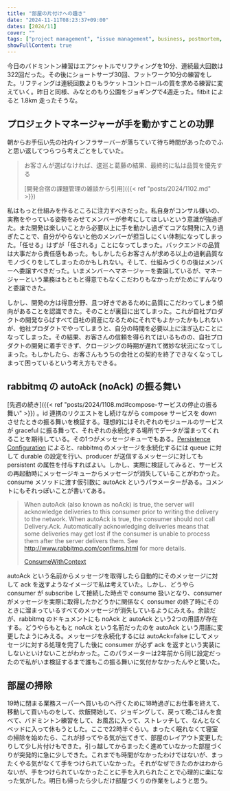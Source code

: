 ```yaml
---
title: "部屋の片付けへの趣き"
date: "2024-11-11T08:23:37+09:00"
dates: [2024/11]
cover: ""
tags: ["project management", "issue management", business, postmortem, rabbitmq, life]
showFullContent: true
---
```


今日のバドミントン練習はエアシャトルでリフティングを10分、連続最大回数は322回だった。その後にショートサーブ30回、フットワーク10分の練習をした。リフティングは連続回数よりもラケットコントロールの質を求める練習に変えていく。昨日と同様、みなとのもり公園をジョギングで4週走った。fitbit によると 1.8km 走ったそうな。

## プロジェクトマネージャーが手を動かすことの功罪

朝からお手伝い先の社内インフラサーバーが落ちていて待ち時間があったのでふと思い返してつらつら考えごとをしていた。

> お客さんが選ばなければ、逡巡と葛藤の結果、最終的に私は品質を優先する
> 
> [開発合宿の課題管理の雑談から引用]({{< ref "posts/2024/1102.md" >}})

私はもっと仕組みを作るところに注力すべきだった。私自身がコンサル嫌いの、実務をやっている姿勢をみせてメンバーが参考にしてほしいという意識が強過ぎた。また開発は楽しいことから必要以上に手を動かし過ぎてコアな開発に入り過ぎたことで、自分がやらないと他のメンバーが担当しにくい体制になってしまった。「任せる」はずが「任される」ことになってしまった。バックエンドの品質は大事だから責任感もあった。もしかしたらお客さんが求める以上の過剰品質なモノづくりをしてしまったのかもしれない。そして、仕組みづくりの後はメンバーへ委譲すべきだった。いまメンバーへマネージャーを委譲しているが、マネージャーという業務はもともと得意でもなくこだわりもなかったがためにすんなりと委譲できた。

しかし、開発の方は得意分野、且つ好きであるために品質にこだわってしまう傾向があることを認識できた。そのことが裏目に出てしまった。これが自社プロダクトの開発ならばすべて自社の資産になるためにそれでもよかったかもしれないが、他社プロダクトでやってしまうと、自分の時間を必要以上に注ぎ込むことになってしまった。その結果、お客さんの信頼を得られてはいるものの、自社プロダクトの開発に着手できず、クロージングの時期が遅れて微妙な状況になってしまった。もしかしたら、お客さんもうちの会社との契約を終了できなくなってしまって困っているという考え方もできる。

## rabbitmq の autoAck (noAck) の振る舞い

[先週の続き]({{< ref "posts/2024/1108.md#compose-サービスの停止の振る舞い" >}}) 。id 連携のリクエストをし続けながら compose サービスを down させたときの振る舞いを検証する。理想的にはそれぞれのモジュールのサービスが graceful に振る舞って、それぞれの永続化する場所でデータが溜まってくれることを期待している。その1つがメッセージキューでもある。[Persistence Configuration](https://www.rabbitmq.com/docs/persistence-conf) によると、rabbitmq のメッセージを永続化するには queue に対して durable の設定を行い、producer が送信するメッセージに対しても persistent の属性を付与すればよい。しかし、実際に検証してみると、サービスの再起動時にメッセージキューからメッセージが消失していることがわかった。consume メソッドに渡す仮引数に autoAck というパラメーターがある。コメントにもそれっぽいことが書いてある。

> When autoAck (also known as noAck) is true, the server will acknowledge deliveries to this consumer prior to writing the delivery to the network. When autoAck is true, the consumer should not call Delivery.Ack. Automatically acknowledging deliveries means that some deliveries may get lost if the consumer is unable to process them after the server delivers them. See http://www.rabbitmq.com/confirms.html for more details.
> 
> [ConsumeWithContext](https://pkg.go.dev/github.com/rabbitmq/amqp091-go#Channel.ConsumeWithContext)

autoAck という名前からメッセージを取得したら自動的にそのメッセージに対して ack を返すようなイメージで私は考えていた。しかし、どうやら consumer が subscribe して接続した時点で consume 扱いとなり、consumer がメッセージを実際に取得したかどうかに関係なく consumer の終了時にそのときに溜まっているすべてのメッセージが消失しているようにみえる。余談だが、rabbitmq のドキュメントにも noAck と autoAck という2つの用語が存在する。どうやらもともと noAck という名前だったのを autoAck という用語に変更したようにみえる。メッセージを永続化するには autoAck=false にしてメッセージに対する処理を完了した後に consumer が必ず ack を返すという実装にしないといけないことがわかった。このパラメーターは2年前から同じ設定だったので私がいま検証するまで誰もこの振る舞いに気付かなかったんやと驚いた。

## 部屋の掃除

19時に閉まる業務スーパーへ買いものへ行くために18時過ぎにお仕事を終えて、移動して買いものをして、炊飯開始して、ジョギングして、戻って晩ごはんを食べて、バドミントン練習をして、お風呂に入って、ストレッチして、なんとなくベッドに入って休もうとした。ここで22時半ぐらい。まったく眠れなくて寝室の掃除を始めたら、これが捗ってやる気が出てきて、部屋のレイアウト変更したりして少し片付けもできた。引っ越してからまったく進めていなかった部屋づくりが突発的に急に少しできた。これまでも時間がなかったわけではないが、まったくやる気がなくて手をつけられていなかった。それがなぜできたのかはわからないが、手をつけられていなかったことに手を入れられたことで心理的に楽になった気がした。明日も帰ったら少しだけ部屋づくりの作業をしようと思う。
